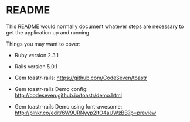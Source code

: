 # README

This README would normally document whatever steps are necessary to get the
application up and running.

Things you may want to cover:

* Ruby version 2.3.1
* Rails version 5.0.1

* Gem toastr-rails: https://github.com/CodeSeven/toastr
* Gem toastr-rails Demo config:  http://codeseven.github.io/toastr/demo.html
* Gem toastr-rails Demo using font-awesome: http://plnkr.co/edit/6W9URNyyp2ItO4aUWzBB?p=preview
